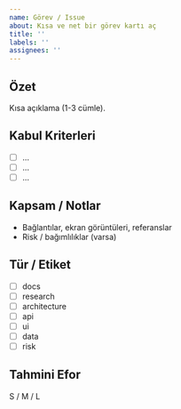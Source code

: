 ```yaml
---
name: Görev / Issue
about: Kısa ve net bir görev kartı aç
title: ''
labels: ''
assignees: ''
---
```


## Özet
Kısa açıklama (1-3 cümle).

## Kabul Kriterleri
- [ ] …
- [ ] …
- [ ] …

## Kapsam / Notlar
- Bağlantılar, ekran görüntüleri, referanslar
- Risk / bağımlılıklar (varsa)

## Tür / Etiket
- [ ] docs
- [ ] research
- [ ] architecture
- [ ] api
- [ ] ui
- [ ] data
- [ ] risk

## Tahmini Efor
S / M / L
